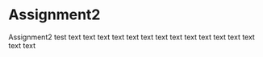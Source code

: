 # Assignment2
Assignment2
test
text
text
text
text
text
text
text
text
text
text
text
text
text
text
text
